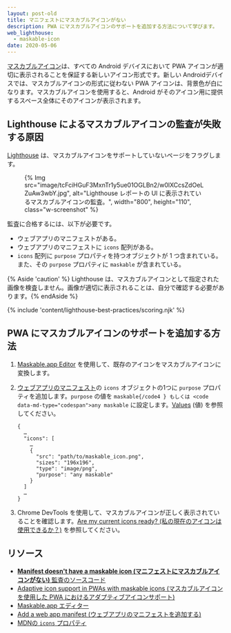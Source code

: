 ```yaml
---
layout: post-old
title: マニフェストにマスカブルアイコンがない
description: PWA にマスカブルアイコンのサポートを追加する方法について学びます。
web_lighthouse:
  - maskable-icon
date: 2020-05-06
---
```


[マスカブルアイコン](/maskable-icon/)は、すべての Android デバイスにおいて PWA アイコンが適切に表示されることを保証する新しいアイコン形式です。新しい Androidデバイスでは、マスカブルアイコンの形式に従わない PWA アイコンは、背景色が白になります。マスカブルアイコンを使用すると、Android がそのアイコン用に提供するスペース全体にそのアイコンが表示されます。

## Lighthouse によるマスカブルアイコンの監査が失敗する原因

[Lighthouse](https://developers.google.com/web/tools/lighthouse/) は、マスカブルアイコンをサポートしていないページをフラグします。

<figure class="w-figure">{% Img src="image/tcFciHGuF3MxnTr1y5ue01OGLBn2/w0lXCcsZdOeLZuAw3wbY.jpg", alt="Lighthouse レポートの UI に表示されているマスカブルアイコンの監査。", width="800", height="110", class="w-screenshot" %}</figure>

監査に合格するには、以下が必要です。

- ウェブアプリのマニフェストがある。
- ウェブアプリのマニフェストに `icons` 配列がある。
- `icons` 配列に `purpose` プロパティを持つオブジェクトが 1 つ含まれている。また、その `purpose` プロパティに `maskable` が含まれている。

{% Aside 'caution' %} Lighthouse は、マスカブルアイコンとして指定された画像を検査しません。画像が適切に表示されることは、自分で確認する必要があります。{% endAside %}

{% include 'content/lighthouse-best-practices/scoring.njk' %}

## PWA にマスカブルアイコンのサポートを追加する方法

1. [Maskable.app Editor](https://maskable.app/editor) を使用して、既存のアイコンをマスカブルアイコンに変換します。

2. [ウェブアプリのマニフェスト](/add-manifest/)の `icons` オブジェクトの1つに `purpose` プロパティを追加します。`purpose` の値を `maskable{/code4 } もしくは <code data-md-type="codespan">any maskable` に設定します。[Values](https://developer.mozilla.org/docs/Web/Manifest/icons#Values) (値) を参照してください。

    ```json/8
    {
      …
      "icons": [
        …
        {
          "src": "path/to/maskable_icon.png",
          "sizes": "196x196",
          "type": "image/png",
          "purpose": "any maskable"
        }
      ]
      …
    }
    ```

3. Chrome DevTools を使用して、マスカブルアイコンが正しく表示されていることを確認します。[Are my current icons ready? (私の現在のアイコンは使用できるか？)](/maskable-icon/#are-my-current-icons-ready) を参照してください。

## リソース

- [**Manifest doesn't have a maskable icon (マニフェストにマスカブルアイコンがない)** 監査のソースコード](https://github.com/GoogleChrome/lighthouse/blob/master/lighthouse-core/audits/maskable-icon.js)
- [Adaptive icon support in PWAs with maskable icons (マスカブルアイコンを使用した PWA におけるアダプティブアイコンサポート)](/maskable-icon/)
- [Maskable.app エディター](https://maskable.app/editor)
- [Add a web app manifest (ウェブアプリのマニフェストを追加する)](/add-manifest/)
- [MDNの `icons` プロパティ](https://developer.mozilla.org/docs/Web/Manifest/icons)
